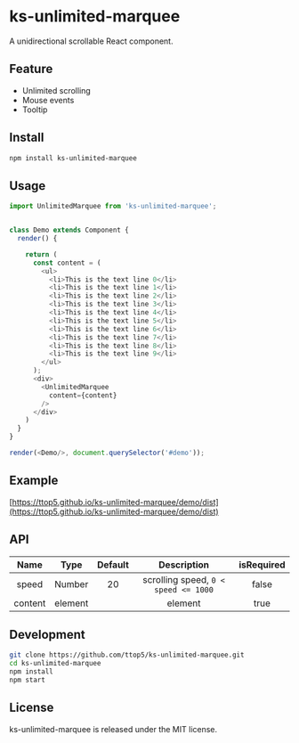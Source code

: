 # ks-unlimited-marquee

A unidirectional scrollable React component.


## Feature

 - Unlimited scrolling
 - Mouse events
 - Tooltip


## Install

```zsh
npm install ks-unlimited-marquee
```


## Usage

```javascript
import UnlimitedMarquee from 'ks-unlimited-marquee';


class Demo extends Component {
  render() {

    return (
      const content = (
        <ul>
          <li>This is the text line 0</li>
          <li>This is the text line 1</li>
          <li>This is the text line 2</li>
          <li>This is the text line 3</li>
          <li>This is the text line 4</li>
          <li>This is the text line 5</li>
          <li>This is the text line 6</li>
          <li>This is the text line 7</li>
          <li>This is the text line 8</li>
          <li>This is the text line 9</li>
        </ul>
      );
      <div>
        <UnlimitedMarquee
          content={content}
        />
      </div>
    )
  }
}

render(<Demo/>, document.querySelector('#demo'));
```

## Example

[https://ttop5.github.io/ks-unlimited-marquee/demo/dist](https://ttop5.github.io/ks-unlimited-marquee/demo/dist)


## API

| Name | Type | Default | Description | isRequired|
| :----:  | :----:  | :----:  | :----: | :----: |
| speed | Number | 20 | scrolling speed, `0 < speed <= 1000` | false |
| content | element |  | element | true |


## Development

```zsh
git clone https://github.com/ttop5/ks-unlimited-marquee.git
cd ks-unlimited-marquee
npm install
npm start
```


## License

ks-unlimited-marquee is released under the MIT license.
